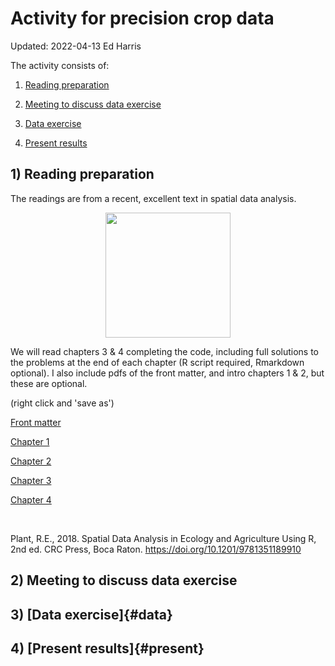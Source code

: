 # Activity for precision crop data
Updated: 2022-04-13 
Ed Harris

The activity consists of:

1) [Reading preparation](#reading)

2) [Meeting to discuss data exercise](#meeting)

3) [Data exercise](#data)

4) [Present results](#present)


## 1) Reading preparation<a id='reading'></a>

The readings are from a recent, excellent text in spatial data analysis.


<p align="center">

<img src="https://github.com/weharris/C7046-activity/blob/main/material/cover.png?raw=true" width="200">

</p>

We will read chapters 3 & 4 completing the code, including full solutions to the problems at the end of each chapter (R script required, Rmarkdown optional).  I also include pdfs of the front matter, and intro chapters 1 & 2, but these are optional.

 (right click and 'save as')

<a href="https://github.com/weharris/C7046-activity/blob/main/material/00-fm.pdf" download> Front matter </a>

<a href="https://github.com/weharris/C7046-activity/blob/main/material/01-ch01.pdf" download> Chapter 1 </a>

<a href="https://github.com/weharris/C7046-activity/blob/main/material/02-ch02.pdf" download> Chapter 2 </a>

<a href="https://github.com/weharris/C7046-activity/blob/main/material/03-ch03.pdf" download> Chapter 3 </a>

<a href="https://github.com/weharris/C7046-activity/blob/main/material/04-ch04.pdf" download> Chapter 4 </a>



<br>

Plant, R.E., 2018. Spatial Data Analysis in Ecology and Agriculture Using R, 2nd ed. CRC Press, Boca Raton. https://doi.org/10.1201/9781351189910



## 2) Meeting to discuss data exercise<a id='meeting'></a>

## 3) [Data exercise]{#data}

## 4) [Present results]{#present}